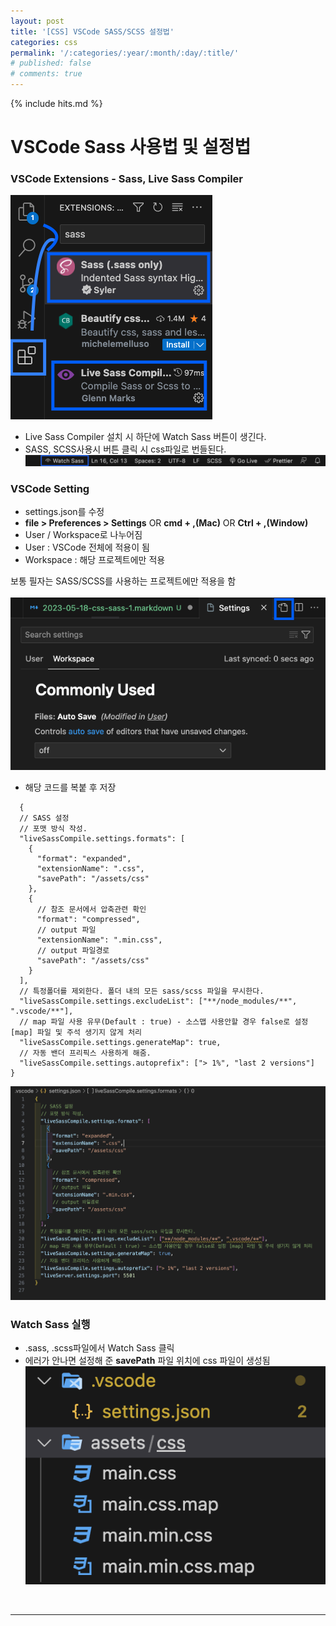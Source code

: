 ```yaml
---
layout: post
title: '[CSS] VSCode SASS/SCSS 설정법'
categories: css
permalink: '/:categories/:year/:month/:day/:title/'
# published: false
# comments: true
---
```


{% include hits.md %}

# VSCode Sass 사용법 및 설정법

### VSCode Extensions - Sass, Live Sass Compiler

![VSCode extesions](/assets/img/css/img_css_1_1.png 'VSCode extesions')

- Live Sass Compiler 설치 시 하단에 Watch Sass 버튼이 생긴다.
- SASS, SCSS사용시 버튼 클릭 시 css파일로 번들된다.
  ![Watch Sass](/assets/img/css/img_css_1_2.png 'Watch Sass')

### VSCode Setting

- settings.json를 수정
- **file > Preferences > Settings** OR **cmd + ,(Mac)** OR **Ctrl + ,(Window)**
- User / Workspace로 나누어짐
- User : VSCode 전체에 적용이 됨
- Workspace : 해당 프로젝트에만 적용

보통 필자는 SASS/SCSS를 사용하는 프로젝트에만 적용을 함<br><br>
![workspace settings.json](/assets/img/css/img_css_1_3.png 'workspace settings.json')

- 해당 코드를 복붙 후 저장

```
  {
  // SASS 설정
  // 포맷 방식 작성.
  "liveSassCompile.settings.formats": [
    {
      "format": "expanded",
      "extensionName": ".css",
      "savePath": "/assets/css"
    },
    {
      // 참조 문서에서 압축관련 확인
      "format": "compressed",
      // output 파일
      "extensionName": ".min.css",
      // output 파일경로
      "savePath": "/assets/css"
    }
  ],
  // 특정폴더를 제외한다. 폴더 내의 모든 sass/scss 파일을 무시한다.
  "liveSassCompile.settings.excludeList": ["**/node_modules/**", ".vscode/**"],
  // map 파일 사용 유무(Default : true) - 소스맵 사용안할 경우 false로 설정 [map] 파일 및 주석 생기지 않게 처리
  "liveSassCompile.settings.generateMap": true,
  // 자동 밴더 프리픽스 사용하게 해줌.
  "liveSassCompile.settings.autoprefix": ["> 1%", "last 2 versions"]
}

```

![sass 설정](/assets/img/css/img_css_1_4.png 'sass 설정')

### Watch Sass 실행

- .sass, .scss파일에서 Watch Sass 클릭
- 에러가 안나면 설정해 준 **savePath** 파일 위치에 css 파일이 생성됨
  ![css 파일 생성](/assets/img/css/img_css_1_5.png 'css 파일 생성')

<br>

---
